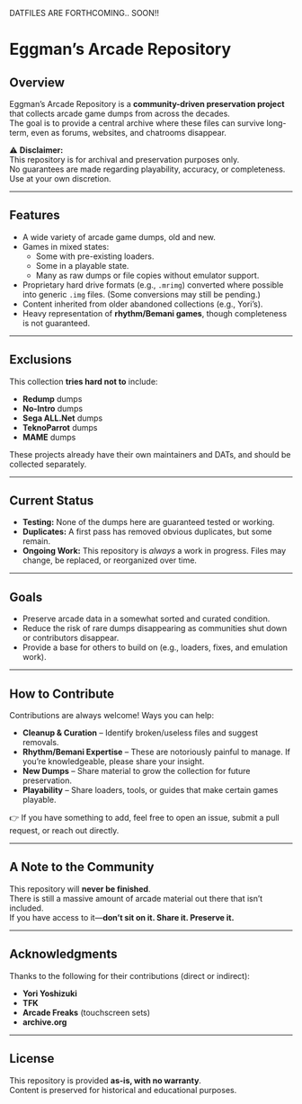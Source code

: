 DATFILES ARE FORTHCOMING.. SOON!!

# Eggman’s Arcade Repository 

## Overview
Eggman’s Arcade Repository is a **community-driven preservation project** that collects arcade game dumps from across the decades.  
The goal is to provide a central archive where these files can survive long-term, even as forums, websites, and chatrooms disappear.  

⚠️ **Disclaimer:**  
This repository is for archival and preservation purposes only.  
No guarantees are made regarding playability, accuracy, or completeness.  
Use at your own discretion.  

---

## Features
- A wide variety of arcade game dumps, old and new.
- Games in mixed states:
  - Some with pre-existing loaders.
  - Some in a playable state.
  - Many as raw dumps or file copies without emulator support.
- Proprietary hard drive formats (e.g., `.mrimg`) converted where possible into generic `.img` files. (Some conversions may still be pending.)
- Content inherited from older abandoned collections (e.g., Yori’s).
- Heavy representation of **rhythm/Bemani games**, though completeness is not guaranteed.

---

## Exclusions
This collection **tries hard not to** include:
- **Redump** dumps  
- **No-Intro** dumps  
- **Sega ALL.Net** dumps  
- **TeknoParrot** dumps  
- **MAME** dumps  

These projects already have their own maintainers and DATs, and should be collected separately.

---

## Current Status
- **Testing:** None of the dumps here are guaranteed tested or working.  
- **Duplicates:** A first pass has removed obvious duplicates, but some remain.  
- **Ongoing Work:** This repository is *always* a work in progress. Files may change, be replaced, or reorganized over time.  

---

## Goals
- Preserve arcade data in a somewhat sorted and curated condition.  
- Reduce the risk of rare dumps disappearing as communities shut down or contributors disappear.  
- Provide a base for others to build on (e.g., loaders, fixes, and emulation work).  

---

## How to Contribute
Contributions are always welcome! Ways you can help:
- **Cleanup & Curation** – Identify broken/useless files and suggest removals.  
- **Rhythm/Bemani Expertise** – These are notoriously painful to manage. If you’re knowledgeable, please share your insight.  
- **New Dumps** – Share material to grow the collection for future preservation.  
- **Playability** – Share loaders, tools, or guides that make certain games playable.  

👉 If you have something to add, feel free to open an issue, submit a pull request, or reach out directly.  

---

## A Note to the Community
This repository will **never be finished**.  
There is still a massive amount of arcade material out there that isn’t included.  
If you have access to it—**don’t sit on it. Share it. Preserve it.**  

---

## Acknowledgments
Thanks to the following for their contributions (direct or indirect):  
- **Yori Yoshizuki**  
- **TFK**  
- **Arcade Freaks** (touchscreen sets)  
- **archive.org**  

---

## License
This repository is provided **as-is, with no warranty**.  
Content is preserved for historical and educational purposes.  
